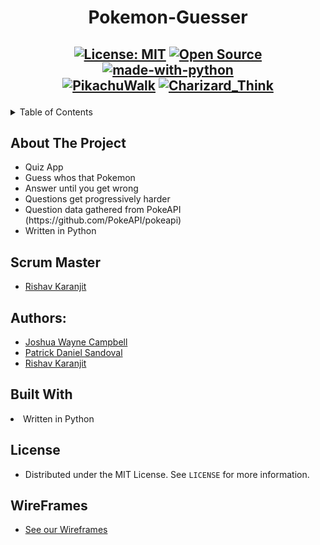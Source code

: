 
<h1 align="center">Pokemon-Guesser</h1>

<h2 align="center">
  
  [![License: MIT](https://img.shields.io/badge/License-MIT-yellow.svg)](https://opensource.org/licenses/MIT)
  [![Open Source](https://badges.frapsoft.com/os/v1/open-source.svg?v=103)](https://opensource.org/)
  [![made-with-python](https://img.shields.io/badge/Made%20with-Python-1f425f.svg)](https://www.python.org/)<br>
  <a href="https://emoji.gg/emoji/6921-pikachuwalk"><img src="https://emoji.gg/assets/emoji/6921-pikachuwalk.gif" alt="PikachuWalk"></a>
  <a href="https://emoji.gg/emoji/4369-charizard-think"><img src="https://emoji.gg/assets/emoji/4369-charizard-think.png" alt="Charizard_Think"></a>
  

</h2>
<!-- TABLE OF CONTENTS -->
<details>
  <summary>Table of Contents</summary>
  <ol>
    <li>
      <a href="#about-the-project">About The Project</a>
    </li>
    <li>
      <a href="#authors">Authors</a>
    </li> 
    <li>
      <a href="#built-with">Built With</a>
    </li>
    <li>
      <a href="#license">License</a>
    </li>
    <li>
      <a href="#WireFrames">WireFrames</a>
    </li>
  </ol>
</details>

## About The Project
<ul>
  <li> Quiz App </li>
  <li> Guess whos that Pokemon</li>
  <li> Answer until you get wrong</li>
  <li> Questions get progressively harder</li>
  <li> Question data gathered from PokeAPI (https://github.com/PokeAPI/pokeapi)</li>
  <li> Written in Python</li>
</ul>

## Scrum Master

- [Rishav Karanjit](https://github.com/rishav-karanjit)

## Authors:

- [Joshua Wayne Campbell](https://github.com/jwcampb)
- [Patrick Daniel Sandoval](https://github.com/rickthepat05)
- [Rishav Karanjit](https://github.com/rishav-karanjit)

## Built With

<li> Written in Python</ul>

## License

- Distributed under the MIT License. See `LICENSE` for more information.

## WireFrames

- [See our Wireframes](https://github.com/rishav-karanjit/Pokemon-Guesser/tree/main/Wireframes)
